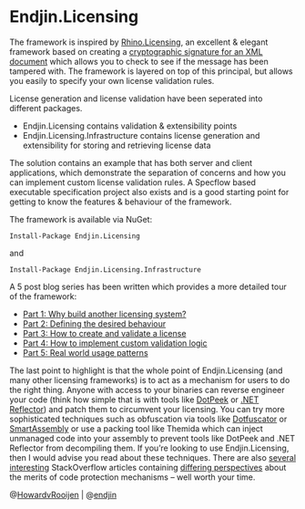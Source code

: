 Endjin.Licensing
================

The framework is inspired by [Rhino.Licensing](http://www.hibernatingrhinos.com/oss/rhino-licensing), an excellent & elegant framework based on creating a [cryptographic signature for an XML document](http://en.wikipedia.org/wiki/XML_Signature) which allows you to check to see if the message has been tampered with. The framework is layered on top of this principal, but allows you easily to specify your own license validation rules. 

License generation and license validation have been seperated into different packages. 

- Endjin.Licensing contains validation & extensibility points
- Endjin.Licensing.Infrastructure contains license generation and extensibility for storing and retrieving license data

The solution contains an example that has both server and client applications, which demonstrate the separation of concerns and how you can implement custom license validation rules. A Specflow based executable specification project also exists and is a good starting point for getting to know the features & behaviour of the framework.

The framework is available via NuGet:

```
Install-Package Endjin.Licensing
```
and

```
Install-Package Endjin.Licensing.Infrastructure
```

A 5 post blog series has been written which provides a more detailed tour of the framework:

- [Part 1: Why build another licensing system?](https://blogs.endjin.com/2015/03/endjin-licensing-part-1-why-build-another-licensing-system/)
- [Part 2: Defining the desired behaviour](https://blogs.endjin.com/2015/03/endjin-licensing-part-2-defining-the-desired-behaviour/)
- [Part 3: How to create and validate a license](https://blogs.endjin.com/2015/03/endjin-licensing-part-3-how-to-create-and-validate-a-license/)
- [Part 4: How to implement custom validation logic](https://blogs.endjin.com/2015/03/endjin-licensing-part-4-how-to-implement-custom-validation-logic/)
- [Part 5: Real world usage patterns](https://blogs.endjin.com/2015/03/endjin-licensing-part-5-real-world-usage-patterns/)

The last point to highlight is that the whole point of Endjin.Licensing (and many other licensing frameworks) is to act as a mechanism for users to do the right thing. Anyone with access to your binaries can reverse engineer your code (think how simple that is with tools like [DotPeek](https://www.jetbrains.com/decompiler/) or [.NET Reflector](http://www.red-gate.com/products/dotnet-development/reflector/)) and patch them to circumvent your licensing. You can try more sophisticated techniques such as obfuscation via tools like [Dotfuscator](https://www.preemptive.com/products/dotfuscator/overview) or [SmartAssembly](http://www.red-gate.com/products/dotnet-development/smartassembly/) or use a packing tool like Themida  which can inject unmanaged code into your assembly to prevent tools like DotPeek and .NET Reflector from decompiling them. If you’re looking to use Endjin.Licensing, then I would advise you read about these techniques. There are also [several interesting](http://stackoverflow.com/questions/2478230/how-can-i-protect-my-net-assemblies-from-decompilation) StackOverflow articles containing [differing perspectives](http://stackoverflow.com/questions/506282/protect-net-code-from-reverse-engineering) about the merits of code protection mechanisms – well worth your time.

@[HowardvRooijen](http://twitter.com/howardvrooijen) | @[endjin](http://twitter.com/endjin) 
